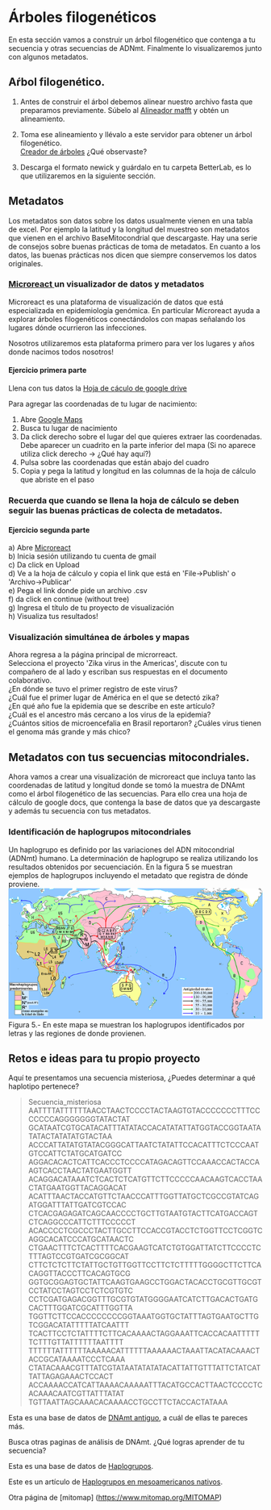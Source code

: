# Árboles filogenéticos
En esta sección vamos a construir un árbol filogenético que contenga a tu secuencia y otras secuencias de ADNmt. Finalmente lo visualizaremos junto con algunos metadatos.  

## Aŕbol filogenético.  
1. Antes de construir el árbol debemos alinear nuestro archivo fasta que preparamos previamente. Súbelo al 
[Alineador mafft](https://www.ebi.ac.uk/Tools/msa/mafft/) y obtén un alineamiento.  

2. Toma ese alineamiento y llévalo a este servidor para obtener un árbol filogenético.  
[Creador de árboles](http://www.phylogeny.fr/simple_phylogeny.cgi) 
¿Qué observaste?  

3. Descarga el formato newick y guárdalo en tu carpeta BetterLab, es lo que utilizaremos en la siguiente sección.  

## Metadatos  
Los metadatos son datos sobre los datos usualmente vienen en una tabla de excel. Por ejemplo la latitud y la longitud del muestreo son metadatos que vienen en el archivo BaseMitocondrial que descargaste. Hay una serie de consejos sobre buenas prácticas de toma de metadatos. En cuanto a los datos, las buenas prácticas nos dicen que siempre conservemos los datos originales.    

### [Microreact  ](https://microreact.org/)  un visualizador de datos y metadatos  

Microreact es una plataforma de visualización de datos que está especializada en epidemiología genómica. En particular Microreact ayuda a explorar árboles filogenéticos conectándolos con mapas señalando los lugares dónde ocurrieron las infecciones.  

Nosotros utilizaremos esta plataforma primero para ver los lugares y años donde nacimos todos nosotros!   

####   Ejercicio primera parte
Llena con tus datos la [Hoja de cáculo de google drive ](https://docs.google.com/spreadsheets/d/1IyFEEVDgBtfRb9rUEX9JePTl7ARiHAxyR3n1RKtk_OQ/edit?usp=sharing)
  
Para agregar las coordenadas de tu lugar de nacimiento:
1) Abre [Google Maps  ](https://www.google.com.mx/maps)  
2) Busca tu lugar de nacimiento  
3) Da click derecho sobre el lugar del que quieres extraer las coordenadas. Debe aparecer un cuadrito en la parte inferior del mapa    (Si no aparece utiliza click derecho -> ¿Qué hay aquí?)
4) Pulsa sobre las coordenadas que están abajo del cuadro  
5) Copia y pega la latitud y longitud en las columnas de la hoja de cálculo que abriste en el paso   

### Recuerda que cuando se llena la hoja de cálculo se deben seguir las buenas prácticas de colecta de metadatos.

####   Ejercicio segunda parte
a) Abre [Microreact  ](https://microreact.org/)  
b) Inicia sesión utilizando tu cuenta de gmail  
c) Da click en Upload  
d) Ve a la hoja de cálculo y copia el link que está en 'File->Publish' o 'Archivo->Publicar'  
e) Pega el link donde pide un archivo .csv  
f) da click en continue (without tree)  
g) Ingresa el título de tu proyecto de visualización  
h) Visualiza tus resultados!  

### Visualización simultánea de árboles y mapas
Ahora regresa a la página principal de microrreact.  
Selecciona el proyecto 'Zika virus in the Americas', discute con tu compañero de al lado y escriban sus respuestas en el documento colaborativo.  
¿En dónde se tuvo el primer registro de este virus?  
¿Cuál fue el primer lugar de América en el que se detectó zika?  
¿En qué año fue la epidemia que se describe en este artículo?  
¿Cuál es el ancestro más cercano a los virus de la epidemia?  
¿Cuántos sitios de microencefalia en Brasil reportaron?
¿Cuáles virus tienen el genoma más grande y más chico?

## Metadatos con tus secuencias mitocondriales.  
Ahora vamos a crear una visualización de microreact que incluya tanto las coordenadas de latitud y longitud donde se tomó la muestra de DNAmt como el árbol filogenético de las secuencias. Para ello crea una hoja de cálculo de google docs, que contenga la base de datos que ya descargaste y además tu secuencia con tus metadatos.   

### Identificación de haplogrupos mitocondriales   
Un haplogrupo es definido por las variaciones del ADN mitocondrial (ADNmt) humano. La determinación de haplogrupo se realiza utilizando los resultados obtenidos por secuenciación. En la figura 5 se muestran ejemplos de haplogrupos incluyendo el metadato que registra de dónde proviene.  
![Figura5](Figura5.png)   
Figura 5.- En este mapa se muestran los haplogrupos identificados por letras y las regiones de donde provienen.  


## Retos e ideas para tu propio proyecto  
Aquí te presentamos una secuencia misteriosa, ¿Puedes determinar a qué haplotipo pertenece?    
   
>Secuencia_misteriosa  
AATTTTATTTTTTAACCTAACTCCCCTACTAAGTGTACCCCCCCTTTCCCCCCCAGGGGGGGTATACTAT  
GCATAATCGTGCATACATTTATATACCACATATATTATGGTACCGGTAATATATACTATATATGTACTAA  
ACCCATTATATGTATACGGGCATTAATCTATATTCCACATTTCTCCCAATGTCCATTCTATGCATGATCC  
AGGACACACTCATTCACCCTCCCCATAGACAGTTCCAAACCACTACCAAGTCACCTAACTATGAATGGTT  
ACAGGACATAAATCTCACTCTCATGTTCTTCCCCCAACAAGTCACCTAACTATGAATGGTTACAGGACAT  
ACATTTAACTACCATGTTCTAACCCATTTGGTTATGCTCGCCGTATCAGATGGATTTATTGATCGTCCAC  
CTCACGAGAGATCAGCAACCCCTGCTTGTAATGTACTTCATGACCAGTCTCAGGCCCATTCTTTCCCCCT  
ACACCCCTCGCCCTACTTGCCTTCCACCGTACCTCTGGTTCCTCGGTCAGGCACATCCCATGCATAACTC  
CTGAACTTTCTCACTTTTCACGAAGTCATCTGTGGATTATCTTCCCCTCTTTAGTCCGTGATCGCGGCAT  
CTTCTCTCTTCTATTGCTGTTGGTTCCTTCTCTTTTTGGGGCTTCTTCACAGGTTACCCTTCACAGTGCG  
GGTGCGGAGTGCTATTCAAGTGAAGCCTGGACTACACCTGCGTTGCGTCCTATCCTAGTCCTCTCGTGTC  
CCTCGATGAGACGGTTTGCGTGTATGGGGAATCATCTTGACACTGATGCACTTTGGATCGCATTTGGTTA    
TGGTTCTTCCACCCCCCCCGGTAAATGGTGCTATTTAGTGAATGCTTGTCGGACATATTTTTATCAATTT    
TCACTTCCTCTATTTTCTTCACAAAACTAGGAAATTCACCACAATTTTTTCTTTGTTATTTTTTAATTTT  
TTTTTTATTTTTTAAAAACATTTTTTAAAAAACTAAATTACATACAAACTACCGCATAAAATCCCTCAAA  
CTATACAAACGTTTATCGTATAATATATATACATTATTGTTTATTCTATCATTATTAGAGAAACTCCACT  
ACCAAAACCATCATTAAAACAAAAATTTACATGCCACTTAACTCCCCTCACAAACAATCGTTATTTATAT  
TGTTAATTAGCAAACACAAAACCTGCCTTCTACCACTATAAA  
  
Esta es una base de datos de [DNAmt antiguo](https://amtdb.org/records/), a cuál de ellas te pareces más.  
  
Busca otras paginas de análisis de DNAmt. ¿Qué logras aprender de tu secuencia?  

Esta es una base de datos de [Haplogrupos](https://www.mitomap.org/foswiki/bin/view/MITOMASTER/WebHome).


Este es un artículo de [Haplogrupos en mesoamericanos nativos](https://www.ncbi.nlm.nih.gov/pmc/articles/PMC3446984/#pone.0044666). 

Otra página de [mitomap] (https://www.mitomap.org/MITOMAP)




